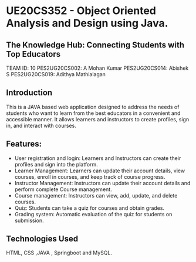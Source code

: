 # UE20CS352 - Object Oriented Analysis and Design using Java.

## The Knowledge Hub: Connecting Students with Top Educators

TEAM ID: 10
PES2UG20CS002: A Mohan Kumar
PES2UG20CS014: Abishek S
PES2UG20CS019: Adithya Mathialagan

## Introduction
This is a JAVA based web application designed to address the needs of students who want to learn from the best educators in a convenient and accessible manner. It allows learners and instructors to create profiles, sign in, and interact with courses.

## Features:

- User registration and login: Learners and Instructors can create their profiles and sign into the platform.
- Learner Management: Learners can update their account details, view courses, enroll in courses, and keep track of course progress.
- Instructor Management: Instructors can update their account details and perform complete Course management.
- Course management: Instructors can view, add, update, and delete courses.
- Quiz: Students can take a quiz for courses and obtain grades.
- Grading system: Automatic evaluation of the quiz for students on submission.

## Technologies Used
HTML, CSS ,JAVA , Springboot and MySQL.

